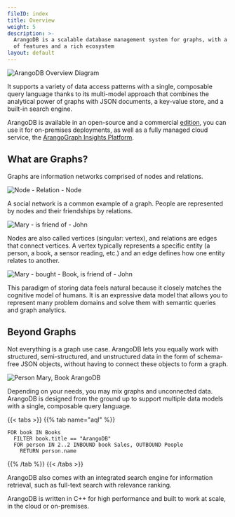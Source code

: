 ```yaml
---
fileID: index
title: Overview
weight: 5
description: >-
  ArangoDB is a scalable database management system for graphs, with a broad range
  of features and a rich ecosystem
layout: default
---
```

![ArangoDB Overview Diagram](/images/arangodb-overview-diagram.png)

It supports a variety of data access patterns with a single, composable query
language thanks to its multi-model approach that combines the analytical power
of graphs with JSON documents, a key-value store, and a built-in search engine.

ArangoDB is available in an open-source and a commercial [edition](features/),
you can use it for on-premises deployments, as well as a fully managed
cloud service, the [ArangoGraph Insights Platform](arangograph/).

## What are Graphs?

Graphs are information networks comprised of nodes and relations.

![Node - Relation - Node](/images/data-model-graph-relation-abstract.png)

A social network is a common example of a graph. People are represented by nodes
and their friendships by relations.

![Mary - is friend of - John](/images/data-model-graph-relation-concrete.png)

Nodes are also called vertices (singular: vertex), and relations are edges that
connect vertices.
A vertex typically represents a specific entity (a person, a book, a sensor
reading, etc.) and an edge defines how one entity relates to another.

![Mary - bought - Book, is friend of - John](/images/data-model-graph-relations.png)

This paradigm of storing data feels natural because it closely matches the
cognitive model of humans. It is an expressive data model that allows you to
represent many problem domains and solve them with semantic queries and graph
analytics.

## Beyond Graphs

Not everything is a graph use case. ArangoDB lets you equally work with
structured, semi-structured, and unstructured data in the form of schema-free
JSON objects, without having to connect these objects to form a graph.

![Person Mary, Book ArangoDB](/images/data-model-document.png)

<!-- TODO:
Seems too disconnected, what is the relation?
Maybe multiple docs, maybe also include folders (collections)?
-->

Depending on your needs, you may mix graphs and unconnected data.
ArangoDB is designed from the ground up to support multiple data models with a
single, composable query language.

{{< tabs >}}
{{% tab name="aql" %}}
```aql
FOR book IN Books
  FILTER book.title == "ArangoDB"
  FOR person IN 2..2 INBOUND book Sales, OUTBOUND People
    RETURN person.name
```
{{% /tab %}}
{{< /tabs >}}

ArangoDB also comes with an integrated search engine for information retrieval,
such as full-text search with relevance ranking.

ArangoDB is written in C++ for high performance and built to work at scale, in
the cloud or on-premises.

<!-- deployment options, move from features page, on-prem vs cloud? -->
